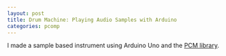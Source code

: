 ```yaml
---
layout: post
title: Drum Machine: Playing Audio Samples with Arduino
categories: pcomp
---
```


I made a sample based instrument using Arduino Uno and the [PCM library](http://highlowtech.org/?p=1963).